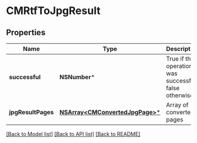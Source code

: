 # CMRtfToJpgResult

## Properties
Name | Type | Description | Notes
------------ | ------------- | ------------- | -------------
**successful** | **NSNumber*** | True if the operation was successful, false otherwise | [optional] 
**jpgResultPages** | [**NSArray&lt;CMConvertedJpgPage&gt;***](CMConvertedJpgPage.md) | Array of converted pages | [optional] 

[[Back to Model list]](../README.md#documentation-for-models) [[Back to API list]](../README.md#documentation-for-api-endpoints) [[Back to README]](../README.md)


